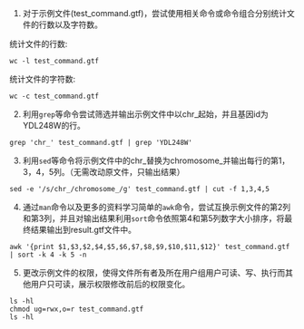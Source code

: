 1. 对于示例文件(test_command.gtf)，尝试使用相关命令或命令组合分别统计文件的行数以及字符数。
    
统计文件的行数:
```
wc -l test_command.gtf
```

统计文件的字符数:
```
wc -c test_command.gtf
```



2. 利用`grep`等命令尝试筛选并输出示例文件中以chr_起始，并且基因id为YDL248W的行。
```
grep 'chr_' test_command.gtf | grep 'YDL248W'
```



3. 利用`sed`等命令将示例文件中的chr_替换为chromosome_并输出每行的第1，3，4，5列。（无需改动原文件，只输出结果）
```
sed -e '/s/chr_/chromosome_/g' test_command.gtf | cut -f 1,3,4,5
```



4. 通过`man`命令以及更多的资料学习简单的`awk`命令，尝试互换示例文件的第2列和第3列，并且对输出结果利用`sort`命令依照第4和第5列数字大小排序，将最终结果输出到result.gtf文件中。
```
awk '{print $1,$3,$2,$4,$5,$6,$7,$8,$9,$10,$11,$12}' test_command.gtf | sort -k 4 -k 5 -n
```



5. 更改示例文件的权限，使得文件所有者及所在用户组用户可读、写、执行而其他用户只可读，展示权限修改前后的权限变化。
```
ls -hl
chmod ug=rwx,o=r test_command.gtf
ls -hl
```